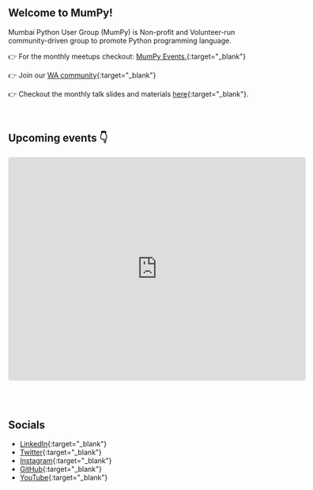 ## Welcome to MumPy!

Mumbai Python User Group (MumPy) is Non-profit and Volunteer-run community-driven group to promote Python programming language.

👉 For the monthly meetups checkout: [MumPy Events.](https://lu.ma/mumpy){:target="_blank"}

👉 Join our [WA community](https://chat.whatsapp.com/KUKVNdvpXDO6Jb4PjcP78H){:target="_blank"}

👉 Checkout the monthly talk slides and materials [here](https://github.com/mumbaipy/meetup-talks){:target="_blank"}.

<br>

## Upcoming events 👇

<iframe
  src="https://lu.ma/embed/calendar/cal-21UWuAvYrWgt5jG/events"
  width="600"
  height="450"
  frameborder="0"
  style="border: 1px solid #bfcbda88; border-radius: 4px;"
  allowfullscreen=""
  aria-hidden="false"
  tabindex="0"
></iframe>

<br> <br>

## Socials

* [LinkedIn](https://www.linkedin.com/company/mumpy/){:target="_blank"}
* [Twitter](https://twitter.com/mumbaipy){:target="_blank"}
* [Instagram](http://instagram.com/mumpy){:target="_blank"}
* [GitHub](https://github.com/mumbaipy){:target="_blank"}
* [YouTube](http://youtube.com/@mumbaipy){:target="_blank"}
